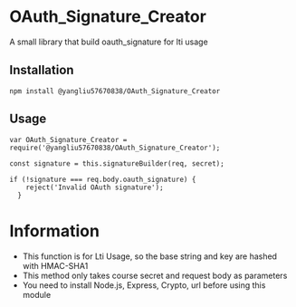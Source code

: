 OAuth_Signature_Creator
=========

A small library that build oauth_signature for lti usage

## Installation

  `npm install @yangliu57670838/OAuth_Signature_Creator`

## Usage

    var OAuth_Signature_Creator = require('@yangliu57670838/OAuth_Signature_Creator');

    const signature = this.signatureBuilder(req, secret);
    
    if (!signature === req.body.oauth_signature) {
        reject('Invalid OAuth signature');
      }

# Information
- This function is for Lti Usage, so the base string and key are hashed with HMAC-SHA1
- This method only takes course secret and request body as parameters
- You need to install Node.js, Express, Crypto, url before using this module